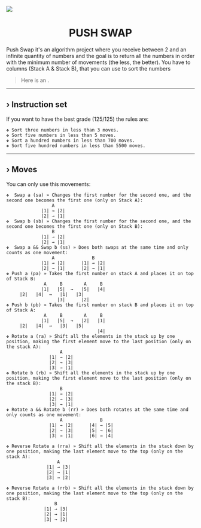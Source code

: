 [<img src="https://img.shields.io/badge/42-000000.svg?style=for-the-badge&logo=42&logoColor=white"/>](https://profile.intra.42.fr/users/aguinea)
<h1 align="center">
	PUSH SWAP
</h1>
Push Swap it's an algorithm project where you receive between 2 and an infinite quantity of numbers and the goal is to return all the numbers in order with the minimum number of movements (the less, the better). You have to columns (Stack A & Stack B), that you can use to sort the numbers


> Here is an .
---
## › Instruction set
</h1>
If you want to have the best grade (125/125) the rules are:

	❖ Sort three numbers in less than 3 moves.
	❖ Sort five numbers in less than 5 moves.
	❖ Sort a hundred numbers in less than 700 moves.
	❖ Sort five hundred numbers in less than 5500 moves.
---
## › Moves
</h1>
You can only use this movements:

	❖  Swap a (sa) » Changes the first number for the second one, and the second one becomes the first one (only on Stack A):
                     A
                 |1| → |2|
                 |2| → |1|
   	❖  Swap b (sb) » Changes the first number for the second one, and the second one becomes the first one (only on Stack B):
                     B
                 |1| → |2|
                 |2| → |1|
   	❖  Swap a && Swap b (ss) » Does both swaps at the same time and only counts as one movement:
                     A              B
                 |1| → |2|      |1| → |2|
                 |2| → |1|      |2| → |1|
	❖ Push a (pa) » Takes the first number on stack A and places it on top of Stack B:
                  A     B        A     B   
                 |1|   |5|  →   |5|   |4|
		 |2|   |4|  →   |1|   |3|
                       |3|      |2|
	❖ Push b (pb) » Takes the first number on stack B and places it on top of Stack A:
                  A     B        A     B   
                 |1|   |5|  →   |2|   |1|
		 |2|   |4|  →   |3|   |5|
                                      |4|
	❖ Rotate a (ra) » Shift all the elements in the stack up by one position, making the first element move to the last position (only on the stack A):
                        A
                    |1| → |2|  
                    |2| → |3|  
                    |3| → |1| 
	❖ Rotate b (rb) » Shift all the elements in the stack up by one position, making the first element move to the last position (only on the stack B):
                        B
                    |1| → |2|  
                    |2| → |3|  
                    |3| → |1| 
	❖ Rotate a && Rotate b (rr) » Does both rotates at the same time and only counts as one movement:
                        A              B
                    |1| → |2|      |4| → |5|
                    |2| → |3|      |5| → |6|
                    |3| → |1|      |6| → |4|

	❖ Reverse Rotate a (rra) » Shift all the elements in the stack down by one position, making the last element move to the top (only on the stack A):
                       A
                   |1| → |3|
                   |2| → |1|
                   |3| → |2|

    ❖ Reverse Rotate a (rrb) » Shift all the elements in the stack down by one position, making the last element move to the top (only on the stack B):
                      B
                  |1| → |3|
                  |2| → |1|
                  |3| → |2|
